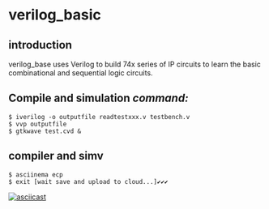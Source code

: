 # verilog_basic
## introduction

verilog_base uses Verilog to build 74x series of IP circuits to learn the basic combinational and sequential logic circuits.

## Compile and simulation *command:*
```shell
$ iverilog -o outputfile readtestxxx.v testbench.v
$ vvp outputfile
$ gtkwave test.cvd &
```
## compiler and simv
```shell
$ asciinema ecp
$ exit [wait save and upload to cloud...]✔✔✔
```
[![asciicast](https://asciinema.org/a/8AvIYNfUfi9sQypDmhYCkdzZo.svg)](https://asciinema.org/a/8AvIYNfUfi9sQypDmhYCkdzZo)
